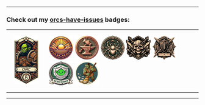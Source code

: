 ___
### Check out my [orcs-have-issues](https://github.com/MikeAmputer/orcs-have-issues) badges:

<!-- orcs-earn-badges -->
<table>
  <tr>
    <td width="90">
      <p align="center">
        <a href="https://github.com/MikeAmputer/orcs-have-issues/issues/15"><img src="https://github.com/MikeAmputer/orcs-earn-badges/blob/master/img/character/orc-5.png" alt="Level 5, Orc" title="Level 5, Orc" width="64"></a>
      </p>
    </td>
    <td>
      <img src="https://github.com/MikeAmputer/orcs-earn-badges/blob/master/img/cycles-bronze.png" alt="Cycles Bronze" title="Play for 10 days total" width="64">
      <img src="https://github.com/MikeAmputer/orcs-earn-badges/blob/master/img/craft-bronze.png" alt="Craft Bronze" title="Craft your first wargear" width="64">
      <img src="https://github.com/MikeAmputer/orcs-earn-badges/blob/master/img/spider-slayer-bronze.png" alt="Spider Slayer Bronze" title="Slay 10 spiders" width="64">
      <img src="https://github.com/MikeAmputer/orcs-earn-badges/blob/master/img/goblin-slayer-bronze.png" alt="Goblin Slayer Bronze" title="Slay 10 goblins" width="64">
      <img src="https://github.com/MikeAmputer/orcs-earn-badges/blob/master/img/pvp-kills-bronze.png" alt="PvP Kills Bronze" title="Get 5 PvP kills" width="64">
      <img src="https://github.com/MikeAmputer/orcs-earn-badges/blob/master/img/newcomer.png" alt="Newcomer" title="Create a character issue" width="64">
      <img src="https://github.com/MikeAmputer/orcs-earn-badges/blob/master/img/clean-issue.png" alt="Clean Issue" title="Keep your character issue clean" width="64">
    </td>
  </tr>
</table>
<!-- orcs-earn-badges -->

___
